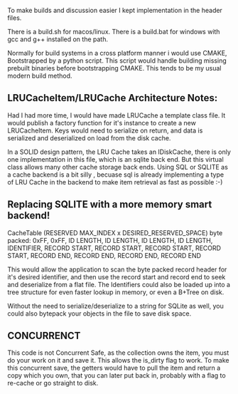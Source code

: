 To make builds and discussion easier I kept implementation in the header files.

There is a build.sh for macos/linux.
There is a build.bat for windows with gcc and g++ installed on the path.

Normally for build systems in a cross platform manner i would use CMAKE, Bootstrapped by a python script. This script would handle building missing prebuilt binaries before bootstrapping CMAKE. This tends to be my usual modern build method.

## LRUCacheItem/LRUCache Architecture Notes:

Had I had more time, I would have made LRUCache a template class file. It would publish a factory function for it's instance to create a new LRUCacheItem. Keys would need to serialize on return, and data is serialized and deserialized on load from the disk cache.

In a SOLID design pattern, the LRU Cache takes an IDiskCache, there is only one implementation in this file, which is an sqlite back end. But this virtual class allows many other cache storage back ends. Using SQL or SQLITE as a cache backend is a bit silly , becuase sql is already implementing a type of LRU Cache in the backend to make item retrieval as fast as possible :-)

## Replacing SQLITE with a more memory smart backend!

CacheTable (RESERVED MAX_INDEX x DESIRED_RESERVED_SPACE)
byte packed: 0xFF, 0xFF, ID LENGTH, ID LENGTH, ID LENGTH, ID LENGTH, IDENTIFIER, RECORD START, RECORD START, RECORD START, RECORD START, RECORD END, RECORD END, RECORD END, RECORD END

This would allow the application to scan the byte packed record header for it's desired identifier, and then use the record start and record end to seek and deserialize from a flat file.
The Identifiers could also be loaded up into a tree structure for even faster lookup in memory, or even a B+Tree on disk.

Without the need to serialize/deserialize to a string for SQLite as well, you could also bytepack your objects in the file to save disk space.

## CONCURRENCT

This code is not Concurrent Safe, as the collection owns the item, you must do your work on it and save it. This allows the is_dirty flag to work.
To make this concurrent save, the getters would have to pull the item and return a copy which you own, that you can later put back in, probably with a flag to re-cache or go straight to disk.
